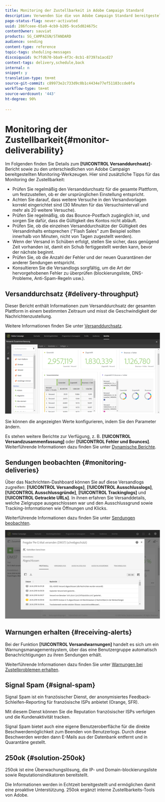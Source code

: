 ```yaml
---
title: Monitoring der Zustellbarkeit in Adobe Campaign Standard
description: Verwenden Sie die von Adobe Campaign Standard bereitgestellten Werkzeuge zur Überwachung der Zustellbarkeit Ihrer Plattform.
page-status-flag: never-activated
uuid: 286fceee-65a9-4cb9-b205-9ce5d024675c
contentOwner: sauviat
products: SG_CAMPAIGN/STANDARD
audience: sending
content-type: reference
topic-tags: sheduling-messages
discoiquuid: 9c7fd670-bba9-4f3c-8cb1-87397a1acd27
context-tags: delivery,schedule,back
internal: n
snippet: y
translation-type: tm+mt
source-git-commit: c89973e2c733d9c0b1c4434e77ef51103ccde0fa
workflow-type: tm+mt
source-wordcount: '443'
ht-degree: 90%

---
```



# Monitoring der Zustellbarkeit{#monitor-deliverability}

Im Folgenden finden Sie Details zum **[!UICONTROL Versanddurchsatz]**-Bericht sowie zu den unterschiedlichen von Adobe Campaign bereitgestellten Monitoring-Werkzeugen. Hier sind zusätzliche Tipps für das Monitoring der Zustellbarkeit:
* Prüfen Sie regelmäßig den Versanddurchsatz für die gesamte Plattform, um festzustellen, ob er der ursprünglichen Einstellung entspricht.
* Achten Sie darauf, dass weitere Versuche in den Versandvorlagen korrekt eingerichtet sind (30 Minuten für das Versuchsintervall und mehr als 20 weitere Versuche).
* Prüfen Sie regelmäßig, ob das Bounce-Postfach zugänglich ist, und sorgen Sie dafür, dass die Gültigkeit des Kontos nicht abläuft.
* Prüfen Sie, ob die einzelnen Versanddurchsätze der Gültigkeit des Versandinhalts entsprechen (&quot;Flash Sales&quot; zum Beispiel sollten innerhalb von Minuten, nicht von Tagen zugestellt werden).
* Wenn der Versand in Schüben erfolgt, stellen Sie sicher, dass genügend Zeit vorhanden ist, damit ein Schub fertiggestellt werden kann, bevor der nächste beginnt.
* Prüfen Sie, ob die Anzahl der Fehler und der neuen Quarantänen der anderer Sendungen entspricht.
* Konsultieren Sie die Versandlogs sorgfältig, um die Art der hervorgehobenen Fehler zu überprüfen (blockierungsliste, DNS-Probleme, Anti-Spam-Regeln usw.).

## Versanddurchsatz {#delivery-throughput}

Dieser Bericht enthält Informationen zum Versanddurchsatz der gesamten Plattform in einem bestimmten Zeitraum und misst die Geschwindigkeit der Nachrichtenzustellung.

Weitere Informationen finden Sie unter [Versanddurchsatz](../../reporting/using/delivery-throughput.md).

![](assets/delivery_reports_1.png)

Sie können die angezeigten Werte konfigurieren, indem Sie den Parameter ändern.

Es stehen weitere Berichte zur Verfügung, z. B. **[!UICONTROL Versandzusammenfassung]** oder **[!UICONTROL Fehler und Bounces]**. Weiterführende Informationen dazu finden Sie unter [Dynamische Berichte](../../reporting/using/about-dynamic-reports.md).

## Sendungen beobachten {#monitoring-deliveries}

Über das Nachrichten-Dashboard können Sie auf diese Versandlogs zugreifen: **[!UICONTROL Versandlogs]**, **[!UICONTROL Ausschlusslogs]**, **[!UICONTROL Ausschlussgründe]**, **[!UICONTROL Trackinglogs]** und **[!UICONTROL Getrackte URLs]**. In ihnen erfahren Sie Versanddetails, welche Zielgruppe ausgeschlossen war und den Ausschlussgrund sowie Tracking-Informationen wie Öffnungen und Klicks.

Weiterführende Informationen dazu finden Sie unter [Sendungen beobachten](../../sending/using/monitoring-a-delivery.md).

![](assets/sending_delivery1.png)

## Warnungen erhalten {#receiving-alerts}

Bei der Funktion **[!UICONTROL Versandwarnungen]** handelt es sich um ein Warnungsmanagementsystem, über das eine Benutzergruppe automatisch Benachrichtigungen zu ihren Sendungen erhält.

Weiterführende Informationen dazu finden Sie unter [Warnungen bei Zustellproblemen erhalten](../../sending/using/receiving-alerts-when-failures-happen.md).

## Signal Spam {#signal-spam}

Signal Spam ist ein französischer Dienst, der anonymisiertes Feedback-Schleifen-Reporting für französische ISPs anbietet (Orange, SFR).

Mit diesem Dienst können Sie die Reputation französischer ISPs verfolgen und die Kundenaktivität tracken.

Signal Spam bietet auch eine eigene Benutzeroberfläche für die direkte Beschwerdemöglichkeit zum Beenden von Benutzerlogs. Durch diese Beschwerden werden dann E-Mails aus der Datenbank entfernt und in Quarantäne gestellt.

## 250ok {#solution-250ok}

250ok ist eine Überwachungslösung, die IP- und Domain-blockierungsliste sowie Reputationsindikatoren bereitstellt.

Die Informationen werden in Echtzeit bereitgestellt und ermöglichen damit eine proaktive Unterstützung. 250ok ergänzt interne Zustellbarkeits-Tools von Adobe.
